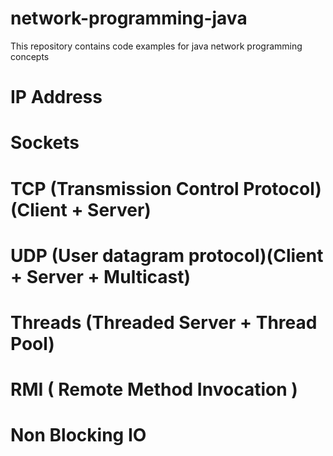# network-programming-java
This repository contains code examples for java network programming concepts

# IP Address
# Sockets
# TCP (Transmission Control Protocol)(Client + Server)
# UDP (User datagram protocol)(Client +  Server + Multicast)
# Threads (Threaded Server + Thread Pool)
# RMI ( Remote Method Invocation )
# Non Blocking IO
